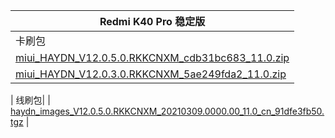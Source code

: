 | Redmi K40 Pro  稳定版    |
| ---- |
| 卡刷包|
| [miui_HAYDN_V12.0.5.0.RKKCNXM_cdb31bc683_11.0.zip](http://bigota.d.miui.com/V12.0.5.0.RKKCNXM/miui_HAYDN_V12.0.5.0.RKKCNXM_cdb31bc683_11.0.zip)    |
| [miui_HAYDN_V12.0.3.0.RKKCNXM_5ae249fda2_11.0.zip](https://hugeota.d.miui.com/V12.0.3.0.RKKCNXM/miui_HAYDN_V12.0.3.0.RKKCNXM_5ae249fda2_11.0.zip)    |

| 线刷包|
| [haydn_images_V12.0.5.0.RKKCNXM_20210309.0000.00_11.0_cn_91dfe3fb50.tgz](http://bigota.d.miui.com/V12.0.5.0.RKKCNXM/haydn_images_V12.0.5.0.RKKCNXM_20210309.0000.00_11.0_cn_91dfe3fb50.tgz)    |
